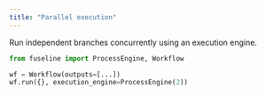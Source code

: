 ```yaml
---
title: "Parallel execution"
---
```


Run independent branches concurrently using an execution engine.


```python
from fuseline import ProcessEngine, Workflow

wf = Workflow(outputs=[...])
wf.run({}, execution_engine=ProcessEngine(2))
```


